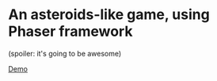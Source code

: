 # An asteroids-like game, using Phaser framework
(spoiler: it's going to be awesome)

[Demo](https://jmanji.github.io/adastra/)
